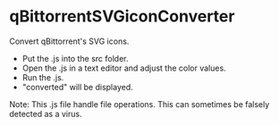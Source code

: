 # qBittorrentSVGiconConverter
Convert qBittorrent's SVG icons.

* Put the .js into the src folder.
* Open the .js in a text editor and adjust the color values.
* Run the .js.
* "converted" will be displayed.

Note: This .js file handle file operations. This can sometimes be falsely detected as a virus.
